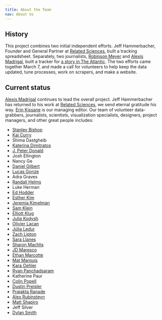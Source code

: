```yaml
---
title: About the Team
nav: About Us
---
```

## History

This project combines two initial independent efforts. Jeff Hammerbacher, Founder and General Partner at [Related Sciences](https://www.related.vc/), built a tracking spreadsheet. Separately, two journalists, [Robinson Meyer](https://twitter.com/yayitsrob) and [Alexis Madrigal](https://twitter.com/alexismadrigal), built a tracker for [a story in The Atlantic](https://www.theatlantic.com/health/archive/2020/03/how-many-americans-have-been-tested-coronavirus/607597/). The two efforts came together March 7, and made a call for volunteers to help keep the data updated, tune processes, work on scrapers, and make a website.

## Current status

[Alexis Madrigal](https://twitter.com/alexismadrigal) continues to lead the overall project. Jeff Hammerbacher has returned to his work at [Related Sciences](https://www.related.vc/), we send eternal gratitude his way.  [Erin Kissane](https://twitter.com/kissane) is our managing editor. Our team of volunteer data-grabbers, journalists, scientists, visualization specialists, designers, project managers, and other great people includes:

* [Stanley Bishop](https://mltogether.la/)
* [Kai Curry](https://github.com/webmasterkai)
* Shima Dastgheib
* [Katerina Dimitratos](https://twitter.com/kdimitratos)
* [J. Peter Donald](https://https://twitter.com/JPeterDonald)
* Josh Ellington
* Nancy Ge
* [Daniel Gilbert](https://www.tall-dog.com/)
* [Lucas Gonze](http://gonze.com)
* Adra Graves
* [Randall Helms](https://www.linkedin.com/in/randallhelms/)
* Luke Herman
* [Ed Hodder](https://www.linkedin.com/in/edhodder/)
* [Esther Kim](https://www.linkedin.com/in/esther-kim-9544201a)
* [Jeremia Kimelman](https://twitter.com/jeremiak)
* [Sam Klein](https://twitter.com/metasj)
* [Elliott Klug](http://elliottklug.com)
* [Julia Kodysh](https://twitter.com/JuliaKodysh)
* [Olivier Lacan](https://twitter.com/olivierlacan)
* [Júlia Ledur](https://julialedur.com.br/)
* [Zach Lipton](https://twitter.com/zachlipton)
* [Sara Llanes](https://twitter.com/SaraLlanes)
* [Sharon Machlis](https://twitter.com/sharon000)
* [JD Maresco](https://twitter.com/jdmaresco)
* [Ethan Marcotte](https://ethanmarcotte.com/)
* [Mat Marquis](https://hire.wil.to)
* [Kara Oehler](https://twitter.com/karaoehler)
* [Ryan Panchadsaram](https://twitter.com/rypan)
* Katherine Paur
* [Colin Popell](https://twitter.com/cpopell)
* [Dustin Preisler](https://www.linkedin.com/in/dustinpreisler/)
* [Prajakta Ranade](https://twitter.com/Prajakta_RD)
* [Alex Rubinsteyn](https://twitter.com/iskander)
* [Matt Shapiro](http://matthiasshapiro.com)
* Jeff Silver
* [Dylan Smith](http://TucsonSentinel.com)